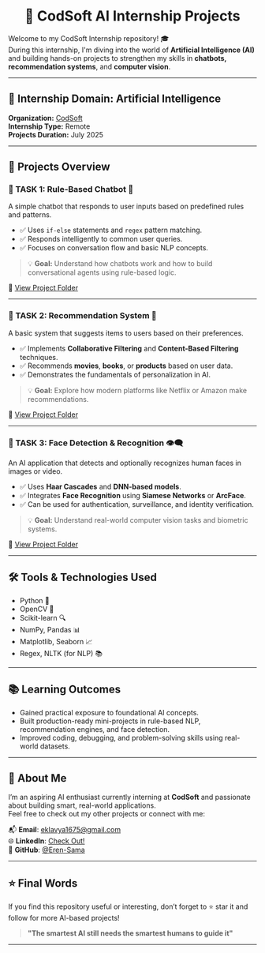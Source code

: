 <h1 align="center">🤖 CodSoft AI Internship Projects</h1>

Welcome to my CodSoft Internship repository! 🎓  
During this internship, I'm diving into the world of **Artificial Intelligence (AI)** and building hands-on projects to strengthen my skills in **chatbots, recommendation systems**, and **computer vision**.

---

## 🧠 Internship Domain: Artificial Intelligence  
**Organization:** [CodSoft](https://www.codsoft.in/)  
**Internship Type:** Remote  
**Projects Duration:** July 2025

---

## 🚀 Projects Overview

### 📌 TASK 1: Rule-Based Chatbot 🤖

A simple chatbot that responds to user inputs based on predefined rules and patterns.

- ✅ Uses `if-else` statements and `regex` pattern matching.
- ✅ Responds intelligently to common user queries.
- ✅ Focuses on conversation flow and basic NLP concepts.

> 💡 **Goal:** Understand how chatbots work and how to build conversational agents using rule-based logic.

🔗 [View Project Folder](./Task-1-Chatbot)

---

### 📌 TASK 2: Recommendation System 🎯

A basic system that suggests items to users based on their preferences.

- ✅ Implements **Collaborative Filtering** and **Content-Based Filtering** techniques.
- ✅ Recommends **movies**, **books**, or **products** based on user data.
- ✅ Demonstrates the fundamentals of personalization in AI.

> 💡 **Goal:** Explore how modern platforms like Netflix or Amazon make recommendations.

🔗 [View Project Folder](./Task-2-Recommendation-System)

---

### 📌 TASK 3: Face Detection & Recognition 👁️‍🗨️

An AI application that detects and optionally recognizes human faces in images or video.

- ✅ Uses **Haar Cascades** and **DNN-based models**.
- ✅ Integrates **Face Recognition** using **Siamese Networks** or **ArcFace**.
- ✅ Can be used for authentication, surveillance, and identity verification.

> 💡 **Goal:** Understand real-world computer vision tasks and biometric systems.

🔗 [View Project Folder](./Task-3-Face-Detection-Recognition)

---

## 🛠️ Tools & Technologies Used

- Python 🐍
- OpenCV 🎥
- Scikit-learn 🔍
- NumPy, Pandas 📊
- Matplotlib, Seaborn 📈
- Regex, NLTK (for NLP) 📚

---

## 📚 Learning Outcomes

- Gained practical exposure to foundational AI concepts.
- Built production-ready mini-projects in rule-based NLP, recommendation engines, and face detection.
- Improved coding, debugging, and problem-solving skills using real-world datasets.

---

## 📎 About Me

I’m an aspiring AI enthusiast currently interning at **CodSoft** and passionate about building smart, real-world applications.  
Feel free to check out my other projects or connect with me:

📬 **Email**: eklavya1675@gmail.com   
🌐 **LinkedIn**: [Check Out!](https://www.linkedin.com/in/Eklavya16)  
🐙 **GitHub**: [@Eren-Sama](https://github.com/Eren-Sama)

---

## ⭐ Final Words

If you find this repository useful or interesting, don’t forget to ⭐ star it and follow for more AI-based projects!

> **"The smartest AI still needs the smartest humans to guide it"**

---
